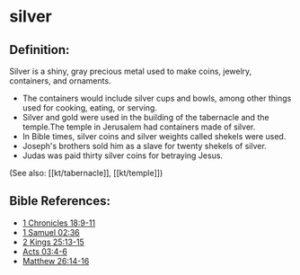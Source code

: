 # silver #

## Definition: ##

Silver is a shiny, gray precious metal used to make coins, jewelry, containers, and ornaments.

* The containers would include silver cups and bowls, among other things used for cooking, eating, or serving.
* Silver and gold were used in the building of the tabernacle and the temple.The temple in Jerusalem had containers made of silver.
* In Bible times, silver coins and silver weights called shekels were used.
* Joseph's brothers sold him as a slave for twenty shekels of silver.
* Judas was paid thirty silver coins for betraying Jesus.

(See also: [[kt/tabernacle]], [[kt/temple]])

## Bible References: ##

* [1 Chronicles 18:9-11](en/tn/1ch/help/18/09)
* [1 Samuel 02:36](en/tn/1sa/help/02/36)
* [2 Kings 25:13-15](en/tn/2ki/help/25/13)
* [Acts 03:4-6](en/tn/act/help/03/04)
* [Matthew 26:14-16](en/tn/mat/help/26/14)